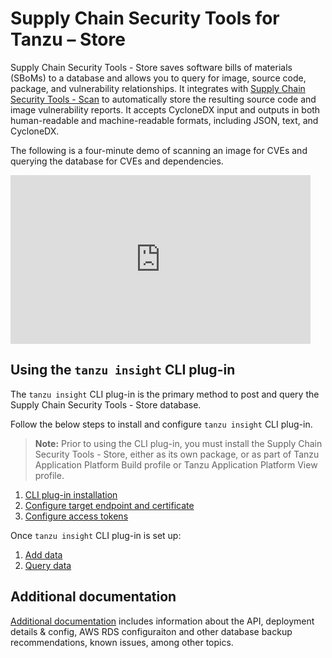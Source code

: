 # Supply Chain Security Tools for Tanzu – Store

Supply Chain Security Tools - Store saves software bills of materials (SBoMs) to a database and allows you to query for image, source code, package, and vulnerability relationships.  It integrates with [Supply Chain Security Tools - Scan](../scst-scan/overview.md) to automatically store the resulting source code and image vulnerability reports. It accepts CycloneDX input and outputs in both human-readable and machine-readable formats, including JSON, text, and CycloneDX.


The following is a four-minute demo of scanning an image for CVEs and querying the database for CVEs and dependencies.

<iframe width="480" height="270"
src="https://www.youtube.com/embed/UoWSsJBjFgc"
frameborder="0" allow="autoplay; encrypted-media" allowfullscreen
alt="A demonstration of the features. First ingesting a bill of materials file. Then investigating vulnerabilities of different images."></iframe>

## Using the `tanzu insight` CLI plug-in

The `tanzu insight` CLI plug-in is the primary method to post and query the Supply Chain Security Tools - Store database.

Follow the below steps to install and configure `tanzu insight` CLI plug-in.

>**Note:** Prior to using the CLI plug-in, you must install the Supply Chain Security Tools - Store, either as its own package, or as part of Tanzu Application Platform Build profile or Tanzu Application Platform View profile.

1. [CLI plug-in installation](cli-installation.md)
1. [Configure target endpoint and certificate](using-encryption-and-connection.md)
1. [Configure access tokens](create-service-account-access-token.md)

Once `tanzu insight` CLI plug-in is set up:

1. [Add data](add-data.md)
1. [Query data](query-data.md)


## <a id='additional-info'></a>Additional documentation

[Additional documentation](additional.md) includes information about the API, deployment details & config, AWS RDS configuraiton and other database backup recommendations, known issues, among other topics.